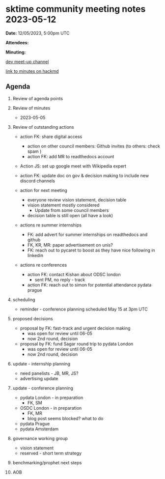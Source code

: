 
# sktime community meeting notes 2023-05-12

**Date:** 
12/05/2023, 5:00pm UTC

**Attendees:**

**Minuting:** 

[dev meet-up channel](https://discord.com/channels/723500657255907408/875422707523682335)

[link to minutes on hackmd](https://hackmd.io/GQJy87zYQH2wljr5pQv4Jg)

## Agenda

1. Review of agenda points

2. Review of minutes
   * 2023-05-05

3. Review of outstanding actions
   * action FK: share digital access
      * action on other council members: Github invites (to others: check spam )
      * action FK: add MR to readthedocs account

    * Action JS: set up google meet with Wikipedia expert
    * action FK: update doc on gov & decision making to include new discord channels
    * action for next meeting
        * everyone review vision statement, decision table
        * vision statement mostly considered
            * Update from some council members
        * decision table is still open (all have a look)
    * actions re summer internships
        * FK: add advert for summer internships on readthedocs and github
        * FK, KR, MR: paper advertisement on unis?
        * FK: reach out to pycaret to boost as they have nice following in linkedin
    * actions re conferences
        * action FK: contact Kishan about ODSC london
            * sent PM, no reply - track
        * action FK: reach out to simon for potential attendance pydata prague

4. scheduling
    * reminder - conference planning scheduled May 15 at 3pm UTC

7. proposed decisions
    * proposal by FK: fast-track and urgent decision making
        * was open for review until 06-05
        * now 2nd round, decision
    * proposal by FK: fund Sagar round trip to pydata London
        * was open for review until 06-05
        * now 2nd round, decision

5. update - internship planning
    * need panelists - JB, MR, JS?
    * advertising update

6. update - conference planning
    * pydata London - in preparation
        * FK, SM
    * OSDC London - in preparation
        * FK, MR
        * blog post seems blocked? what to do
    * pydata Prague
    * pydata Amsterdam

8. governance working group
    * vision statement
    * reserved - short term strategy

9. benchmarking/prophet next steps

10. AOB
